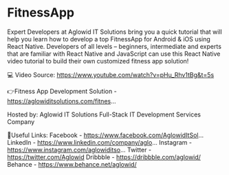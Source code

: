 # FitnessApp

Expert Developers at Aglowid IT Solutions bring you a quick tutorial that will help you learn how to develop a top FitnessApp for Android & iOS using React Native. Developers of all levels – beginners, intermediate and experts that are familiar with React Native and JavaScript can use this React Native video tutorial to build their own customized fitness app solution! 

💻 Video Source: https://www.youtube.com/watch?v=pHu_Rhv1tBg&t=5s

👉Fitness App Development Solution - https://aglowiditsolutions.com/fitnes...

Hosted by:
Aglowid IT Solutions
Full-Stack IT Development Services Company

🔗Useful Links:
Facebook - https://www.facebook.com/AglowidItSol...
LinkedIn - https://www.linkedin.com/company/aglo...
Instagram - https://www.instagram.com/aglowiditso...
Twitter - https://twitter.com/Aglowid
Dribbble - https://dribbble.com/aglowid/
Behance - https://www.behance.net/aglowid/
